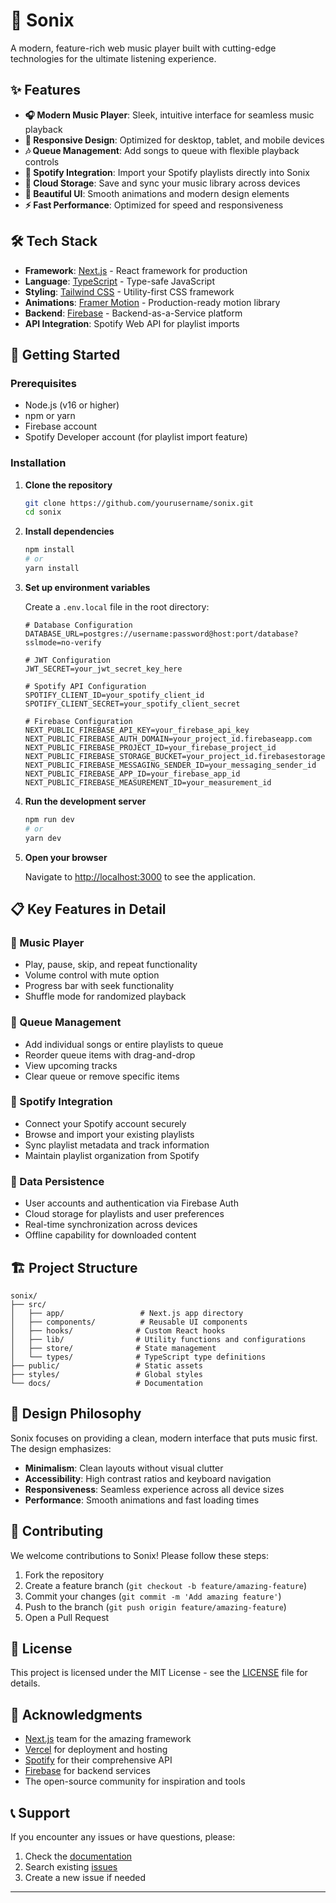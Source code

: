 # 🎵 Sonix

A modern, feature-rich web music player built with cutting-edge technologies for the ultimate listening experience.

## ✨ Features

- **🎧 Modern Music Player**: Sleek, intuitive interface for seamless music playback
- **📱 Responsive Design**: Optimized for desktop, tablet, and mobile devices
- **🎶 Queue Management**: Add songs to queue with flexible playback controls
- **🔗 Spotify Integration**: Import your Spotify playlists directly into Sonix
- **💾 Cloud Storage**: Save and sync your music library across devices
- **🎨 Beautiful UI**: Smooth animations and modern design elements
- **⚡ Fast Performance**: Optimized for speed and responsiveness

## 🛠️ Tech Stack

- **Framework**: [Next.js](https://nextjs.org/) - React framework for production
- **Language**: [TypeScript](https://www.typescriptlang.org/) - Type-safe JavaScript
- **Styling**: [Tailwind CSS](https://tailwindcss.com/) - Utility-first CSS framework
- **Animations**: [Framer Motion](https://www.framer.com/motion/) - Production-ready motion library
- **Backend**: [Firebase](https://firebase.google.com/) - Backend-as-a-Service platform
- **API Integration**: Spotify Web API for playlist imports

## 🚀 Getting Started

### Prerequisites

- Node.js (v16 or higher)
- npm or yarn
- Firebase account
- Spotify Developer account (for playlist import feature)

### Installation

1. **Clone the repository**
   ```bash
   git clone https://github.com/yourusername/sonix.git
   cd sonix
   ```

2. **Install dependencies**
   ```bash
   npm install
   # or
   yarn install
   ```

3. **Set up environment variables**
   
   Create a `.env.local` file in the root directory:
   ```env
   # Database Configuration
   DATABASE_URL=postgres://username:password@host:port/database?sslmode=no-verify

   # JWT Configuration
   JWT_SECRET=your_jwt_secret_key_here

   # Spotify API Configuration
   SPOTIFY_CLIENT_ID=your_spotify_client_id
   SPOTIFY_CLIENT_SECRET=your_spotify_client_secret

   # Firebase Configuration
   NEXT_PUBLIC_FIREBASE_API_KEY=your_firebase_api_key
   NEXT_PUBLIC_FIREBASE_AUTH_DOMAIN=your_project_id.firebaseapp.com
   NEXT_PUBLIC_FIREBASE_PROJECT_ID=your_firebase_project_id
   NEXT_PUBLIC_FIREBASE_STORAGE_BUCKET=your_project_id.firebasestorage.app
   NEXT_PUBLIC_FIREBASE_MESSAGING_SENDER_ID=your_messaging_sender_id
   NEXT_PUBLIC_FIREBASE_APP_ID=your_firebase_app_id
   NEXT_PUBLIC_FIREBASE_MEASUREMENT_ID=your_measurement_id
   ```

4. **Run the development server**
   ```bash
   npm run dev
   # or
   yarn dev
   ```

5. **Open your browser**
   
   Navigate to [http://localhost:3000](http://localhost:3000) to see the application.

## 📋 Key Features in Detail

### 🎵 Music Player
- Play, pause, skip, and repeat functionality
- Volume control with mute option
- Progress bar with seek functionality
- Shuffle mode for randomized playback

### 📱 Queue Management
- Add individual songs or entire playlists to queue
- Reorder queue items with drag-and-drop
- View upcoming tracks
- Clear queue or remove specific items

### 🔗 Spotify Integration
- Connect your Spotify account securely
- Browse and import your existing playlists
- Sync playlist metadata and track information
- Maintain playlist organization from Spotify

### 💾 Data Persistence
- User accounts and authentication via Firebase Auth
- Cloud storage for playlists and user preferences
- Real-time synchronization across devices
- Offline capability for downloaded content

## 🏗️ Project Structure

```
sonix/
├── src/
│   ├── app/                 # Next.js app directory
│   ├── components/          # Reusable UI components
│   ├── hooks/              # Custom React hooks
│   ├── lib/                # Utility functions and configurations
│   ├── store/              # State management
│   └── types/              # TypeScript type definitions
├── public/                 # Static assets
├── styles/                 # Global styles
└── docs/                   # Documentation
```

## 🎨 Design Philosophy

Sonix focuses on providing a clean, modern interface that puts music first. The design emphasizes:

- **Minimalism**: Clean layouts without visual clutter
- **Accessibility**: High contrast ratios and keyboard navigation
- **Responsiveness**: Seamless experience across all device sizes
- **Performance**: Smooth animations and fast loading times

## 🤝 Contributing

We welcome contributions to Sonix! Please follow these steps:

1. Fork the repository
2. Create a feature branch (`git checkout -b feature/amazing-feature`)
3. Commit your changes (`git commit -m 'Add amazing feature'`)
4. Push to the branch (`git push origin feature/amazing-feature`)
5. Open a Pull Request

## 📄 License

This project is licensed under the MIT License - see the [LICENSE](LICENSE) file for details.

## 🙏 Acknowledgments

- [Next.js](https://nextjs.org/) team for the amazing framework
- [Vercel](https://vercel.com/) for deployment and hosting
- [Spotify](https://developer.spotify.com/) for their comprehensive API
- [Firebase](https://firebase.google.com/) for backend services
- The open-source community for inspiration and tools

## 📞 Support

If you encounter any issues or have questions, please:

1. Check the [documentation](docs/)
2. Search existing [issues](https://github.com/yourusername/sonix/issues)
3. Create a new issue if needed

---
